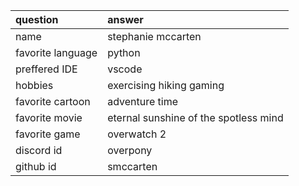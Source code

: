 
| question | answer |
| :--- | :--- |
| name | stephanie mccarten |
| favorite language | python |
| preffered IDE | vscode |
| hobbies | exercising hiking gaming |
| favorite cartoon | adventure time |
| favorite movie | eternal sunshine of the spotless mind |
| favorite game | overwatch 2 |
| discord id | overpony |
| github id | smccarten | 